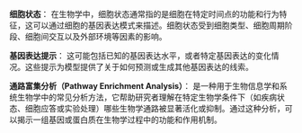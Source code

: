 **细胞状态**：
在生物学中，细胞状态通常指的是细胞在特定时间点的功能和行为特征，这可以通过细胞的基因表达模式来描述。细胞状态受到细胞类型、细胞周期阶段、细胞间交互以及外部环境等因素的影响。

**基因表达提示**：
这可能包括已知的基因表达水平，或者特定基因表达的变化情况。这些提示为模型提供了关于如何预测或生成其他基因表达的线索。

**通路富集分析（Pathway Enrichment Analysis）**：
是一种用于生物信息学和系统生物学中的常见分析方法，它帮助研究者理解在特定生物学条件下（如疾病状态、细胞应答或实验处理）哪些生物学通路被显著活化或抑制。通过这种分析，可以揭示一组基因或蛋白质在生物学过程中的功能和作用机制。